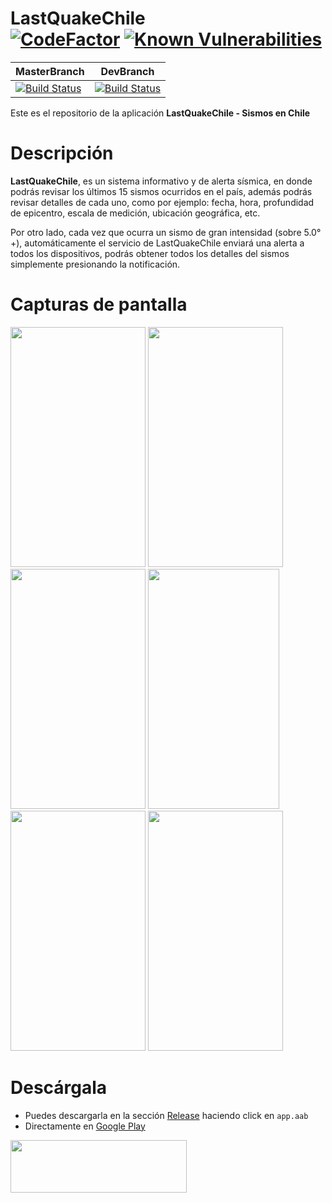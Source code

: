 # LastQuakeChile <br/> [![CodeFactor](https://www.codefactor.io/repository/github/figonzal1/lastquakechile/badge)](https://www.codefactor.io/repository/github/figonzal1/lastquakechile) [![Known Vulnerabilities](https://snyk.io/test/github/figonzal1/LastQuakeChile/badge.svg)](https://snyk.io/test/github/figonzal1/LastQuakeChile)

| MasterBranch | DevBranch |
|--------|------------|
|[![Build Status](https://travis-ci.com/figonzal1/LastQuakeChile.svg?branch=master)](https://travis-ci.com/figonzal1/LastQuakeChile)|[![Build Status](https://travis-ci.com/figonzal1/LastQuakeChile.svg?branch=development)](https://travis-ci.com/figonzal1/LastQuakeChile)|

Este es el repositorio de la aplicación **LastQuakeChile - Sismos en Chile**

# Descripción

**LastQuakeChile**, es un sistema informativo y de alerta sísmica, en donde podrás revisar los últimos 15 sismos ocurridos en el país, además podrás revisar detalles de cada uno, como por ejemplo: fecha, hora, profundidad de epicentro, escala de medición, ubicación geográfica, etc.

Por otro lado, cada vez que ocurra un sismo de gran intensidad (sobre 5.0°+), automáticamente el servicio de LastQuakeChile enviará una alerta a todos los dispositivos, podrás obtener todos los detalles del sismos simplemente presionando la notificación.

# Capturas de pantalla
<img src="https://drive.google.com/uc?export=download&id=1-2rNKCiUjz3r8tQTswxZ4IzhB1rb1FQs" width="216" height="384"> <img src="https://drive.google.com/uc?export=download&id=1-Iv0qPYSv91NVsZDASknDXg6gm75p6J6" width="216" height="384"> <img src="https://drive.google.com/uc?export=download&id=1-AK65GBU0VjOKz_uRG_78XrPoy9Si30z" width="216" height="384"> <img src="https://drive.google.com/uc?export=download&id=1Fsjxo1h9PNiUJX3VQ76W1wSES5FhP5vp" width="210" height="384"> <img src="https://drive.google.com/uc?export=download&id=1-L0jeS8QGpX1uTil5fNstAjMvc7lqvNA" width="216" height="384"> <img src="https://drive.google.com/uc?export=download&id=1SzMSwoc5WMZ9-Y3INfX4KI4MK9YCjoXq" width="216" height="384">

# Descárgala
* Puedes descargarla en la sección [Release](https://github.com/figonzal1/LastQuakeChile/releases) haciendo click en `app.aab`
* Directamente en [Google Play](https://play.google.com/store/apps/details?id=cl.figonzal.lastquakechile)

<a href="https://play.google.com/store/apps/details?id=cl.figonzal.lastquakechile" target="_blank"><img src="https://drive.google.com/uc?export=download&id=1c-VbbEiDdBR7fos-6TZ_-HxFHxXoarlw" width="282" height="84"></a>